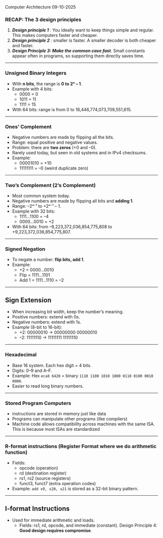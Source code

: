 Computer Architecture
09-10-2025

### **RECAP: The 3 design principles**
1. ***Design principle 1*** : You ideally want to keep things simple and regular. This makes computers faster and cheaper.
2. ***Design principle 2*** : smaller is faster. A smaller decoder is both cheaper and faster.
3. _**Design Principle 3: Make the common case fast**_. Small constants appear often in programs, so supporting them directly saves time.
---
### **Unsigned Binary Integers**
- With **n bits**, the range is **0 to 2ⁿ – 1**.    
- Example with 4 bits:    
    - 0000 = 0        
    - 1011 = 11        
    - 1111 = 15        
- With 64 bits: range is from 0 to 18,446,774,073,709,551,615.
- ---
### **Ones’ Complement**
- Negative numbers are made by flipping all the bits.    
- Range: equal positive and negative values.    
- Problem: there are **two zeros** (+0 and –0).    
- Rarely used today, but seen in old systems and in IPv4 checksums.    
- Example:    
    - 00001010 = +10        
    - 11111111 = –0 (weird duplicate zero)
 ----
### **Two’s Complement (2’s Complement)**
- Most common system today.    
- Negative numbers are made by flipping all bits and **adding 1**.    
- Range: –2ⁿ⁻¹ to +2ⁿ⁻¹ – 1.    
- Example with 32 bits:    
    - 1111…1100 = –4        
    - 0000…0010 = +2        
- With 64 bits: from –9,223,372,036,854,775,808 to +9,223,372,036,854,775,807.   

---

### **Signed Negation**
- To negate a number: **flip bits, add 1**.    
- Example:    
    - +2 = 0000…0010        
    - Flip = 1111…1101        
    - Add 1 = 1111…1110 = –2       

---

## **Sign Extension**
- When increasing bit width, keep the number’s meaning.    
- Positive numbers: extend with 0s.    
- Negative numbers: extend with 1s.    
- Example (8-bit to 16-bit):    
    - +2: 00000010 → 00000000 00000010        
    - –2: 11111110 → 11111111 11111110        

---
### **Hexadecimal**
- Base 16 system. Each hex digit = 4 bits.    
- Digits: 0–9 and A–F.    
- Example: Hex `eca8 6420` = binary `1110 1100 1010 1000 0110 0100 0010 0000`.    
- Easier to read long binary numbers.
---
### Stored Program Computers
- instructions are stored in memory just like data
- Programs can manipulate other programs (like compilers)
- Machine code allows compatibility across machines with the same ISA. This is because most ISAs are standardized
---
### R-format instructions (Register Format where we do arithmetic function)
- Fields:    
    - opcode (operation)        
    - rd (destination register)        
    - rs1, rs2 (source registers)        
    - funct3, funct7 (extra operation codes)        
- Example: `add x9, x20, x21` is stored as a 32-bit binary pattern.
---
## I-format Instructions
- Used for immediate arithmetic and loads.
   - Fields: rs1, rd, opcode, and immediate (constant).
	    Design Principle 4: **Good design requires compromise**.